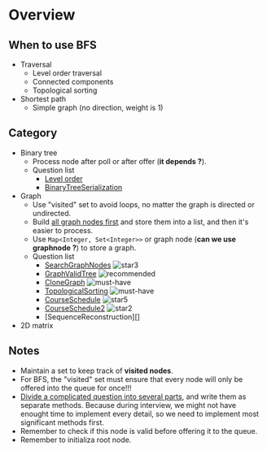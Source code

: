 # Overview

## When to use BFS

- Traversal
  - Level order traversal
  - Connected components
  - Topological sorting
- Shortest path
  - Simple graph (no direction, weight is 1)

## Category

- Binary tree
  - Process node after poll or after offer (__it depends ?__).
  - Question list
    - [Level order](LevelOrderTraversal.md)
    - [BinaryTreeSerialization](BinaryTreeSerialization.md)
- Graph
  - Use "visited" set to avoid loops, no matter the graph is directed or undirected.
  - Build [all graph nodes first](CloneGraph.md) and store them into a list, and then it's easier to process.
  - Use `Map<Integer, Set<Integer>>` or graph node (__can we use graphnode ?__) to store a graph.
  - Question list
    - [SearchGraphNodes](SearchGraphNodes.md) ![star3][star3]
    - [GraphValidTree](GraphValidTree.md) ![recommended][recommended]
    - [CloneGraph](CloneGraph.md) ![must-have][must-have]
    - [TopologicalSorting](TopologicalSorting.md) ![must-have][must-have]
    - [CourseSchedule](CourseSchedule.md) ![star5][star5]
    - [CourseSchedule2](CourseSchedule2.md) ![star2][star2]
    - [SequenceReconstruction][]
- 2D matrix

## Notes

- Maintain a set to keep track of __visited nodes__.
- For BFS, the "visited" set must ensure that every node will only be offered into the queue for once!!!
- [Divide a complicated question into several parts](CloneGraph.md), and write them as separate methods. Because during interview, we might not have enought time to implement every detail, so we need to implement most significant methods first.
- Remember to check if this node is valid before offering it to the queue.
- Remember to initializa root node.

[must-have]: https://jaywcjlove.github.io/sb/ico/min-bibei.svg
[recommended]: https://jaywcjlove.github.io/sb/ico/min-tuijian.svg
[star]: https://jaywcjlove.github.io/sb/star/red.svg
[star0]: https://jaywcjlove.github.io/sb/star/red0.svg
[star1]: https://jaywcjlove.github.io/sb/star/red1.svg
[star2]: https://jaywcjlove.github.io/sb/star/red2.svg
[star3]: https://jaywcjlove.github.io/sb/star/red3.svg
[star4]: https://jaywcjlove.github.io/sb/star/red4.svg
[star5]: https://jaywcjlove.github.io/sb/star/red5.svg
